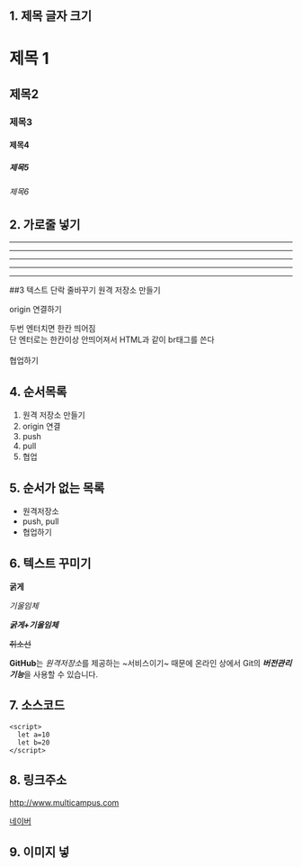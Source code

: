 ## 1. 제목 글자 크기
# 제목 1
## 제목2
### 제목3
#### 제목4
##### 제목5
###### 제목6

## 2. 가로줄 넣기 
---
------
- - - - -
***
* * * *

##3 텍스트 단락 줄바꾸기
원격 저장소 만들기

origin 연결하기

두번 엔터치면 한칸 띄어짐<br>
단 엔터로는 한칸이상 안띄어져서 HTML과 같이 br태그를 쓴다<br><br>
협업하기

## 4. 순서목록
1. 원격 저장소 만들기
2. origin 연결
3. push
4. pull
5. 협업

## 5. 순서가 없는 목록
+ 원격저장소
+ push, pull
+ 협업하기

## 6. 텍스트 꾸미기
**굵게**

*기울임체*

***굵게+기울임체***

~~취소선~~

**GitHub**는 *원격저장소*를 제공하는 ~서비스이기~ 때문에
온라인 상에서 Git의 ***버전관리기능***을 사용할 수 있습니다.

## 7. 소스코드
~~~
<script>
  let a=10
  let b=20
</script>
~~~

## 8. 링크주소
<http://www.multicampus.com>

[네이버](https://www.naver.com. "클릭하면 홈페이지로 이동합니다.")

## 9. 이미지 넣

